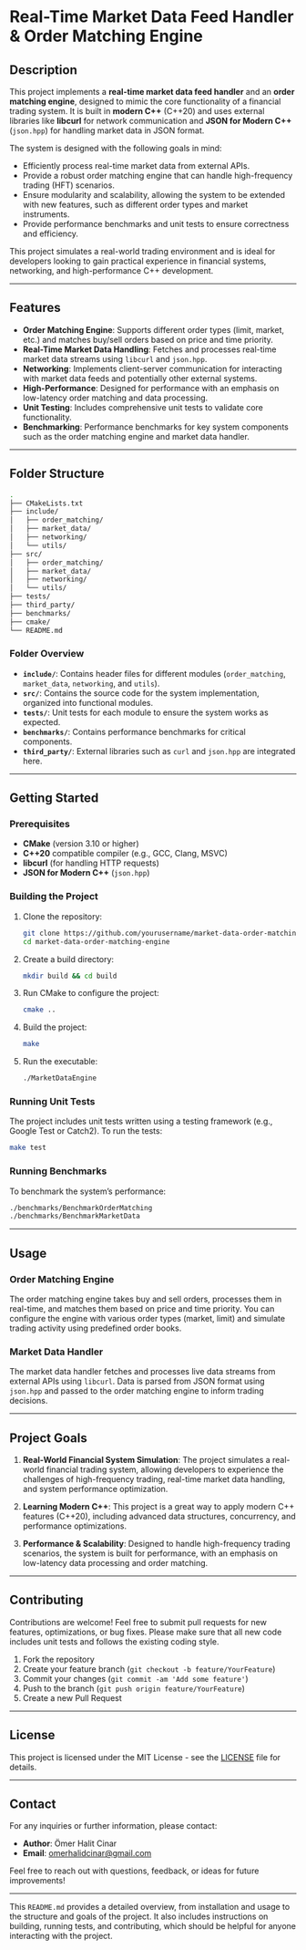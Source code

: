 # Real-Time Market Data Feed Handler & Order Matching Engine

## Description

This project implements a **real-time market data feed handler** and an **order matching engine**, designed to mimic the core functionality of a financial trading system. It is built in **modern C++** (C++20) and uses external libraries like **libcurl** for network communication and **JSON for Modern C++** (`json.hpp`) for handling market data in JSON format.

The system is designed with the following goals in mind:
- Efficiently process real-time market data from external APIs.
- Provide a robust order matching engine that can handle high-frequency trading (HFT) scenarios.
- Ensure modularity and scalability, allowing the system to be extended with new features, such as different order types and market instruments.
- Provide performance benchmarks and unit tests to ensure correctness and efficiency.

This project simulates a real-world trading environment and is ideal for developers looking to gain practical experience in financial systems, networking, and high-performance C++ development.

---

## Features

- **Order Matching Engine**: Supports different order types (limit, market, etc.) and matches buy/sell orders based on price and time priority.
- **Real-Time Market Data Handling**: Fetches and processes real-time market data streams using `libcurl` and `json.hpp`.
- **Networking**: Implements client-server communication for interacting with market data feeds and potentially other external systems.
- **High-Performance**: Designed for performance with an emphasis on low-latency order matching and data processing.
- **Unit Testing**: Includes comprehensive unit tests to validate core functionality.
- **Benchmarking**: Performance benchmarks for key system components such as the order matching engine and market data handler.

---

## Folder Structure

```bash
.
├── CMakeLists.txt
├── include/
│   ├── order_matching/
│   ├── market_data/
│   ├── networking/
│   └── utils/
├── src/
│   ├── order_matching/
│   ├── market_data/
│   ├── networking/
│   └── utils/
├── tests/
├── third_party/
├── benchmarks/
├── cmake/
└── README.md
```

### Folder Overview

- **`include/`**: Contains header files for different modules (`order_matching`, `market_data`, `networking`, and `utils`).
- **`src/`**: Contains the source code for the system implementation, organized into functional modules.
- **`tests/`**: Unit tests for each module to ensure the system works as expected.
- **`benchmarks/`**: Contains performance benchmarks for critical components.
- **`third_party/`**: External libraries such as `curl` and `json.hpp` are integrated here.

---

## Getting Started

### Prerequisites

- **CMake** (version 3.10 or higher)
- **C++20** compatible compiler (e.g., GCC, Clang, MSVC)
- **libcurl** (for handling HTTP requests)
- **JSON for Modern C++** (`json.hpp`)

### Building the Project

1. Clone the repository:

   ```bash
   git clone https://github.com/yourusername/market-data-order-matching-engine.git
   cd market-data-order-matching-engine
   ```

2. Create a build directory:

   ```bash
   mkdir build && cd build
   ```

3. Run CMake to configure the project:

   ```bash
   cmake ..
   ```

4. Build the project:

   ```bash
   make
   ```

5. Run the executable:

   ```bash
   ./MarketDataEngine
   ```

### Running Unit Tests

The project includes unit tests written using a testing framework (e.g., Google Test or Catch2). To run the tests:

```bash
make test
```

### Running Benchmarks

To benchmark the system’s performance:

```bash
./benchmarks/BenchmarkOrderMatching
./benchmarks/BenchmarkMarketData
```

---

## Usage

### Order Matching Engine

The order matching engine takes buy and sell orders, processes them in real-time, and matches them based on price and time priority. You can configure the engine with various order types (market, limit) and simulate trading activity using predefined order books.

### Market Data Handler

The market data handler fetches and processes live data streams from external APIs using `libcurl`. Data is parsed from JSON format using `json.hpp` and passed to the order matching engine to inform trading decisions.

---

## Project Goals

1. **Real-World Financial System Simulation**: The project simulates a real-world financial trading system, allowing developers to experience the challenges of high-frequency trading, real-time market data handling, and system performance optimization.
   
2. **Learning Modern C++**: This project is a great way to apply modern C++ features (C++20), including advanced data structures, concurrency, and performance optimizations.

3. **Performance & Scalability**: Designed to handle high-frequency trading scenarios, the system is built for performance, with an emphasis on low-latency data processing and order matching.

---

## Contributing

Contributions are welcome! Feel free to submit pull requests for new features, optimizations, or bug fixes. Please make sure that all new code includes unit tests and follows the existing coding style.

1. Fork the repository
2. Create your feature branch (`git checkout -b feature/YourFeature`)
3. Commit your changes (`git commit -am 'Add some feature'`)
4. Push to the branch (`git push origin feature/YourFeature`)
5. Create a new Pull Request

---

## License

This project is licensed under the MIT License - see the [LICENSE](LICENSE) file for details.

---

## Contact

For any inquiries or further information, please contact:

- **Author**: Ömer Halit Cinar
- **Email**: omerhalidcinar@gmail.com

Feel free to reach out with questions, feedback, or ideas for future improvements!

---

This `README.md` provides a detailed overview, from installation and usage to the structure and goals of the project. It also includes instructions on building, running tests, and contributing, which should be helpful for anyone interacting with the project.
